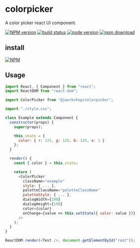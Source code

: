 # colorpicker

A color picker react UI component.

[![NPM version][npm-image]][npm-url]
[![build status][travis-image]][travis-url]
[![node version][node-image]][node-url]
[![npm download][download-image]][download-url]

[npm-image]: http://img.shields.io/npm/v/@jworkshop/colorpicker.svg
[npm-url]: http://npmjs.org/package/@jworkshop/colorpicker
[travis-image]: https://img.shields.io/travis/JWorkshop/colorpicker.svg
[travis-url]: https://travis-ci.org/JWorkshop/colorpicker
[node-image]: https://img.shields.io/badge/node.js-%3E=_0.10-green.svg
[node-url]: http://nodejs.org/download/
[download-image]: https://img.shields.io/npm/dm/@jworkshop/colorpicker.svg
[download-url]: https://npmjs.org/package/@jworkshop/colorpicker

## install

[![NPM](https://nodei.co/npm/@jworkshop/colorpicker.png)](https://nodei.co/npm/@jworkshop/colorpicker)

## Usage

```javascript
import React, { Component } from "react";
import ReactDOM from "react-dom";

import ColorPicker from "@jworkshop/colorpicker";

import "./style.css";

class Example extends Component {
  constructor(props) {
    super(props);

    this.state = {
      color: { r: 125, g: 125, b: 125, a: 1 }
    };
  }

  render() {
    const { color } = this.state;

    return (
      <ColorPicker
        className="example"
        style: { ... },
        paletteClassName="paletteClassName"
        paletteStyle: { ... },
        dialogWidth={200}
        dialogHeight={190}
        color={color}
        onChange={value => this.setState({ color: value })}
      />
    );
  }
}

ReactDOM.render(<Test />, document.getElementById("root"));
```
